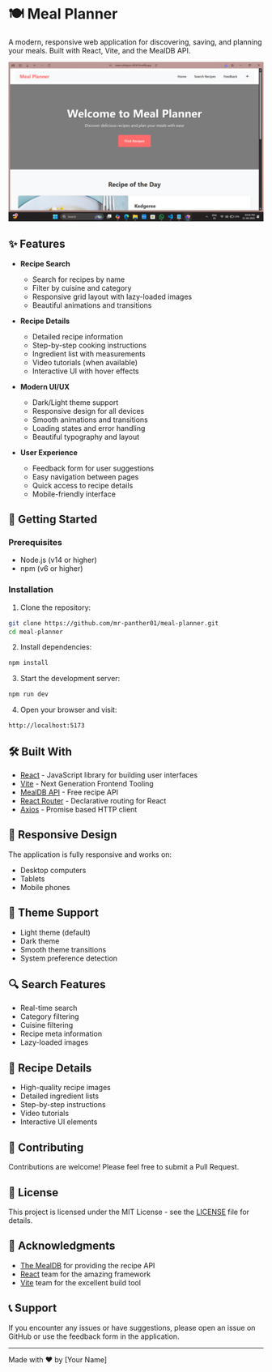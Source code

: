 # 🍽️ Meal Planner

A modern, responsive web application for discovering, saving, and planning your meals. Built with React, Vite, and the MealDB API.

![Meal Planner Screenshot](public/screenshot.png)

## ✨ Features

- **Recipe Search**
  - Search for recipes by name
  - Filter by cuisine and category
  - Responsive grid layout with lazy-loaded images
  - Beautiful animations and transitions

- **Recipe Details**
  - Detailed recipe information
  - Step-by-step cooking instructions
  - Ingredient list with measurements
  - Video tutorials (when available)
  - Interactive UI with hover effects

- **Modern UI/UX**
  - Dark/Light theme support
  - Responsive design for all devices
  - Smooth animations and transitions
  - Loading states and error handling
  - Beautiful typography and layout

- **User Experience**
  - Feedback form for user suggestions
  - Easy navigation between pages
  - Quick access to recipe details
  - Mobile-friendly interface

## 🚀 Getting Started

### Prerequisites

- Node.js (v14 or higher)
- npm (v6 or higher)

### Installation

1. Clone the repository:
```bash
git clone https://github.com/mr-panther01/meal-planner.git
cd meal-planner
```

2. Install dependencies:
```bash
npm install
```

3. Start the development server:
```bash
npm run dev
```

4. Open your browser and visit:
```
http://localhost:5173
```

## 🛠️ Built With

- [React](https://reactjs.org/) - JavaScript library for building user interfaces
- [Vite](https://vitejs.dev/) - Next Generation Frontend Tooling
- [MealDB API](https://www.themealdb.com/) - Free recipe API
- [React Router](https://reactrouter.com/) - Declarative routing for React
- [Axios](https://axios-http.com/) - Promise based HTTP client

## 📱 Responsive Design

The application is fully responsive and works on:
- Desktop computers
- Tablets
- Mobile phones

## 🎨 Theme Support

- Light theme (default)
- Dark theme
- Smooth theme transitions
- System preference detection

## 🔍 Search Features

- Real-time search
- Category filtering
- Cuisine filtering
- Recipe meta information
- Lazy-loaded images

## 📝 Recipe Details

- High-quality recipe images
- Detailed ingredient lists
- Step-by-step instructions
- Video tutorials
- Interactive UI elements

## 🤝 Contributing

Contributions are welcome! Please feel free to submit a Pull Request.

## 📄 License

This project is licensed under the MIT License - see the [LICENSE](LICENSE) file for details.

## 🙏 Acknowledgments

- [The MealDB](https://www.themealdb.com/) for providing the recipe API
- [React](https://reactjs.org/) team for the amazing framework
- [Vite](https://vitejs.dev/) team for the excellent build tool

## 📞 Support

If you encounter any issues or have suggestions, please open an issue on GitHub or use the feedback form in the application.

---

Made with ❤️ by [Your Name]
